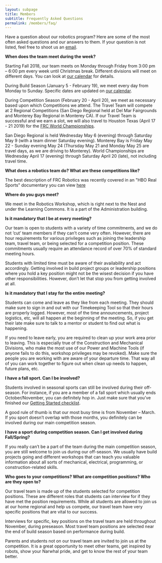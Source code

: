 ```yaml
---
layout: subpage
title: Members
subtitle: Frequently Asked Questions
permalink: /members/faq/
---
```


Have a question about our robotics program? Here are some of the most often asked questions and our answers to them. If your question is not listed, feel free to shoot us an [email](/contact/).

**When does the team meet during the week?**

Starting Fall 2018, our team meets on Monday through Friday from 3:00 pm – 6:00 pm every week until Christmas break. Different divisions will meet on different days.  You can look at [our calendar](/members/calendar/) for details.

During Build Season (January 5 - February 19), we meet every day from Monday to Sunday. Specific dates are updated on [our calendar](/members/calendar/).

During Competition Season (February 20 - April 20), we meet as necessary based upon which Competitions we attend.  The Travel Team will compete at 2 Regional Competitions (San Diego Regional held at Del Mar Fairgrounds and Monterey Bay Regional in Monterey CA).  If our Travel Team is successful and we earn a slot, we will also travel to Houston Texas (April 17 - 21 2019) for the [FRC World Championships](https://www.firstchampionship.org/welcome).  

San Diego Regional is held Wednesday May 6 (evening) through Saturday May 9 (with a team dinner Saturday evening).
Monterey Bay is Friday May 22 - Sunday evening May 24 (Thursday May 21 and Monday May 25 are travel days, as we are driving to Monterey).
World Championships are Wednesday April 17 (evening) through Saturday April 20 (late), not including travel time.

**What does a robotics team do? What are these competitions like?**

The best description of FRC Robotics was recently covered in an "HBO Real Sports" documentary you can view [here](https://www.youtube.com/watch?v=18OCZz8yKtU)

**Where do you guys meet?**

We meet in the Robotics Workshop, which is right next to the Nest and under the Learning Commons. It is a part of the Administration building.

**Is it mandatory that I be at every meeting?**

Our team is open to students with a variety of time commitments, and we do not ‘cut’ team members if they can’t come very often. However, there are hour requirements for various privileges such as joining the leadership team, travel team, or being selected for a competition position. These commitments usually require an attendance record of over 70% of standard meeting hours.

Students with limited time must be aware of their availability and act accordingly. Getting involved in build project groups or leadership positions where you hold a key position might not be the wisest decision if you have other responsibilities. However, don’t let that stop you from getting involved at all.

**Is it mandatory that I stay for the entire meeting?**

Students can come and leave as they like from each meeting. They should make sure to sign in and out with our Timekeeping Tool so that their hours are properly logged. However, most of the time announcements, project logistics, etc, will all happen at the beginning of the meeting. So, if you get their late make sure to talk to a mentor or student to find out what is happening.

If you need to leave early, you are required to clean up your work area prior to leaving.  This is especially true of the Construction and Mechanical Divisions, who make the most use of our Power and Machine Tools (if anyone fails to do this, workshop privileges may be revoked).  Make sure the people you are working with are aware of your departure time. That way all of you can work together to figure out when clean up needs to happen, future plans, etc.

**I have a fall sport. Can I be involved?**

Students involved in seasonal sports can still be involved during their off-season. For instance, if you are a member of a fall sport which usually ends October/November, you can definitely hop in. Just make sure that you’ve finished our [Getting Started checklist](/members/).

A good rule of thumb is that our most busy time is from November – March. If you sport doesn’t overlap with those months, you definitely can be involved during our main competition season.

**I have a sport during competition season. Can I get involved during Fall/Spring?**

If you really can’t be a part of the team during the main competition season, you are still welcome to join us during our off-season. We usually have build projects going and different workshops that can teach you valuable information about all sorts of mechanical, electrical, programming, or construction-related skills.

**Who goes to your competitions? What are competition positions? Who are they open to?**

Our travel team is made up of the students selected for competition positions. These are different roles that students can interview for if they have met the position requirements. While all students are allowed to join us at our home regional and help us compete, our travel team have very specific positions that are vital to our success.

Interviews for specific, key positions on the travel team are held throughout November, during preseason.  Most travel team positions are selected near the end of build season based on performance during build.

Parents and students not on our travel team are invited to join us at the competition. It is a great opportunity to meet other teams, get inspired by robots, show your Narwhal pride, and get to know the rest of your team better.
